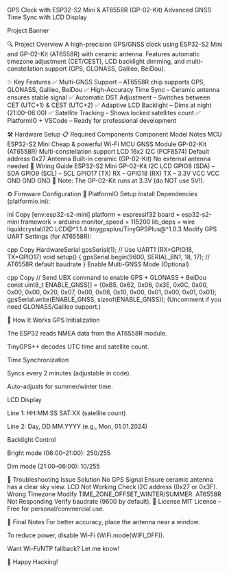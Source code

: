GPS Clock with ESP32-S2 Mini & AT6558R (GP-02-Kit)
Advanced GNSS Time Sync with LCD Display

Project Banner

🔍 Project Overview
A high-precision GPS/GNSS clock using ESP32-S2 Mini and GP-02-Kit (AT6558R) with ceramic antenna. Features automatic timezone adjustment (CET/CEST), LCD backlight dimming, and multi-constellation support (GPS, GLONASS, Galileo, BeiDou).

✨ Key Features
✅ Multi-GNSS Support – AT6558R chip supports GPS, GLONASS, Galileo, BeiDou
✅ High-Accuracy Time Sync – Ceramic antenna ensures stable signal
✅ Automatic DST Adjustment – Switches between CET (UTC+1) & CEST (UTC+2)
✅ Adaptive LCD Backlight – Dims at night (21:00–06:00)
✅ Satellite Tracking – Shows locked satellites count
✅ PlatformIO + VSCode – Ready for professional development

🛠 Hardware Setup
📋 Required Components
Component	Model	Notes
MCU	ESP32-S2 Mini	Cheap & powerful Wi-Fi MCU
GNSS Module	GP-02-Kit (AT6558R)	Multi-constellation support
LCD	16x2 I2C (PCF8574)	Default address 0x27
Antenna	Built-in ceramic (GP-02-Kit)	No external antenna needed
🔌 Wiring Guide
ESP32-S2 Mini	GP-02-Kit	I2C LCD
GPIO8 (SDA)	–	SDA
GPIO9 (SCL)	–	SCL
GPIO17 (TX)	RX	–
GPIO18 (RX)	TX	–
3.3V	VCC	VCC
GND	GND	GND
📌 Note: The GP-02-Kit runs at 3.3V (do NOT use 5V!).

⚙️ Firmware Configuration
📂 PlatformIO Setup
Install Dependencies (platformio.ini):

ini
Copy
[env:esp32-s2-mini]
platform = espressif32
board = esp32-s2-mini
framework = arduino
monitor_speed = 115200
lib_deps =
    wire
    liquidcrystal/I2C LCD@^1.1.4
    tinygpsplus/TinyGPSPlus@^1.0.3
Modify GPS UART Settings (for AT6558R):

cpp
Copy
HardwareSerial gpsSerial(1);  // Use UART1 (RX=GPIO18, TX=GPIO17)
void setup() {
    gpsSerial.begin(9600, SERIAL_8N1, 18, 17);  // AT6558R default baudrate
}
Enable Multi-GNSS Mode (Optional)

cpp
Copy
// Send UBX command to enable GPS + GLONASS + BeiDou
const uint8_t ENABLE_GNSS[] = {0xB5, 0x62, 0x06, 0x3E, 0x0C, 0x00, 0x00, 0x00, 0x20, 0x07, 0x00, 0x08, 0x10, 0x00, 0x01, 0x00, 0x01, 0x01};
gpsSerial.write(ENABLE_GNSS, sizeof(ENABLE_GNSS));
(Uncomment if you need GLONASS/Galileo support.)

🚀 How It Works
GPS Initialization

The ESP32 reads NMEA data from the AT6558R module.

TinyGPS++ decodes UTC time and satellite count.

Time Synchronization

Syncs every 2 minutes (adjustable in code).

Auto-adjusts for summer/winter time.

LCD Display

Line 1: HH:MM:SS SAT:XX (satellite count)

Line 2: Day, DD.MM.YYYY (e.g., Mon, 01.01.2024)

Backlight Control

Bright mode (06:00–21:00): 250/255

Dim mode (21:00–06:00): 10/255

🔧 Troubleshooting
Issue	Solution
No GPS Signal	Ensure ceramic antenna has a clear sky view.
LCD Not Working	Check I2C address (0x27 or 0x3F).
Wrong Timezone	Modify TIME_ZONE_OFFSET_WINTER/SUMMER.
AT6558R Not Responding	Verify baudrate (9600 by default).
📜 License
MIT License – Free for personal/commercial use.

📌 Final Notes
For better accuracy, place the antenna near a window.

To reduce power, disable Wi-Fi (WiFi.mode(WIFI_OFF)).

Want Wi-Fi/NTP fallback? Let me know!

🚀 Happy Hacking!
